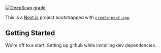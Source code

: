 [![DeepScan grade](https://deepscan.io/api/teams/21109/projects/24531/branches/757226/badge/grade.svg)](https://deepscan.io/dashboard#view=project&tid=21109&pid=24531&bid=757226)

This is a [Next.js](https://nextjs.org/) project bootstrapped with [`create-next-app`](https://github.com/vercel/next.js/tree/canary/packages/create-next-app).

## Getting Started

We're off to a start. Setting up github while installing dev dependencies.
